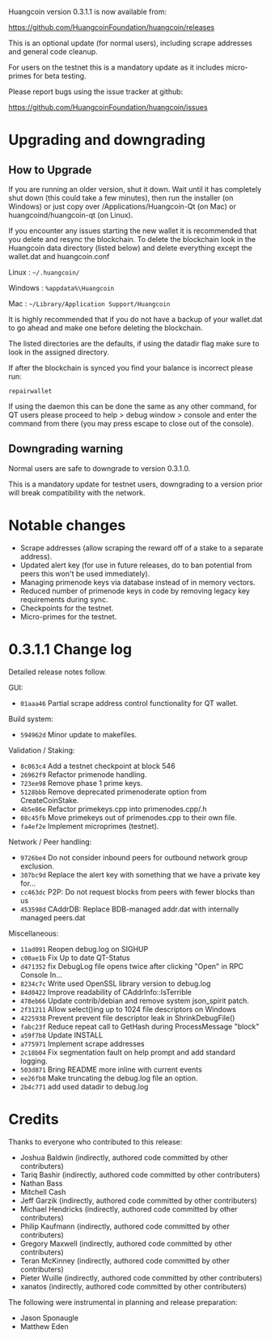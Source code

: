 Huangcoin version 0.3.1.1 is now available from:

  https://github.com/HuangcoinFoundation/huangcoin/releases

This is an optional update (for normal users), including scrape addresses and general code cleanup.

For users on the testnet this is a mandatory update as it includes micro-primes for beta testing.

Please report bugs using the issue tracker at github:

  https://github.com/HuangcoinFoundation/huangcoin/issues

Upgrading and downgrading
=========================

How to Upgrade
--------------

If you are running an older version, shut it down. Wait until it has completely
shut down (this could take a few minutes), then run the installer (on Windows)
or just copy over /Applications/Huangcoin-Qt (on Mac) or huangcoind/huangcoin-qt (on Linux).

If you encounter any issues starting the new wallet it is recommended that you delete and resync the blockchain. To delete the blockchain look in the
Huangcoin data directory (listed below) and delete everything except the wallet.dat and huangcoin.conf

Linux : `~/.huangcoin/`

Windows : `%appdata%\Huangcoin`

Mac : `~/Library/Application Support/Huangcoin`

It is highly recommended that if you do not have a backup of your wallet.dat
to go ahead and make one before deleting the blockchain.

The listed directories are the defaults, if using the datadir flag make sure to
look in the assigned directory.

If after the blockchain is synced you find your balance is incorrect please run:

`repairwallet`

If using the daemon this can be done the same as any other command, for QT users
please proceed to help > debug window > console and enter the command from there
(you may press escape to close out of the console).

Downgrading warning
---------------------
Normal users are safe to downgrade to version 0.3.1.0.

This is a mandatory update for testnet users, downgrading to a version prior
will break compatibility with the network.

Notable changes
===============

- Scrape addresses (allow scraping the reward off of a stake to a separate address).
- Updated alert key (for use in future releases, do to ban potential from peers this won't be used immediately).
- Managing primenode keys via database instead of in memory vectors.
- Reduced number of primenode keys in code by removing legacy key requirements during sync.
- Checkpoints for the testnet.
- Micro-primes for the testnet.

0.3.1.1 Change log
===================

Detailed release notes follow.

GUI:
- `01aaa46` Partial scrape address control functionality for QT wallet.

Build system:
- `594962d` Minor update to makefiles.

Validation / Staking:
- `8c063c4` Add a testnet checkpoint at block 546
- `26962f9` Refactor primenode handling.
- `723ee98` Remove phase 1 prime keys.
- `5128bbb` Remove deprecated primenoderate option from CreateCoinStake.
- `4b5e86e` Refactor primekeys.cpp into primenodes.cpp/.h
- `08c45fb` Move primekeys out of primenodes.cpp to their own file.
- `fa4ef2e` Implement microprimes (testnet).

Network / Peer handling:
- `9726be4` Do not consider inbound peers for outbound network group exclusion.
- `307bc9d` Replace the alert key with something that we have a private key for...
- `cc463dc` P2P: Do not request blocks from peers with fewer blocks than us
- `453598d` CAddrDB: Replace BDB-managed addr.dat with internally managed peers.dat

Miscellaneous:
- `11ad091` Reopen debug.log on SIGHUP
- `c00ae1b` Fix Up to date QT-Status
- `d471352` fix DebugLog file opens twice after clicking "Open" in RPC Console In…
- `8234c7c` Write used OpenSSL library version to debug.log
- `84d0422` Improve readability of CAddrInfo::IsTerrible
- `478eb66` Update contrib/debian and remove system json_spirit patch.
- `2f31211` Allow select()ing up to 1024 file descriptors on Windows
- `4225938` Prevent prevent file descriptor leak in ShrinkDebugFile()
- `fabc23f` Reduce repeat call to GetHash during ProcessMessage "block"
- `a59f7b8` Update INSTALL
- `a775971` Implement scrape addresses
- `2c18b04` Fix segmentation fault on help prompt and add standard logging.
- `503d871` Bring README more inline with current events
- `ee26fb8` Make truncating the debug.log file an option.
- `2b4c771` add used datadir to debug.log


Credits
=======

Thanks to everyone who contributed to this release:

- Joshua Baldwin (indirectly, authored code committed by other contributers)
- Tariq Bashir (indirectly, authored code committed by other contributers)
- Nathan Bass
- Mitchell Cash
- Jeff Garzik (indirectly, authored code committed by other contributers)
- Michael Hendricks (indirectly, authored code committed by other contributers)
- Philip Kaufmann (indirectly, authored code committed by other contributers)
- Gregory Maxwell (indirectly, authored code committed by other contributers)
- Teran McKinney (indirectly, authored code committed by other contributers)
- Pieter Wuille (indirectly, authored code committed by other contributers)
- xanatos (indirectly, authored code committed by other contributers)

The following were instrumental in planning and release preparation:

- Jason Sponaugle
- Matthew Eden
